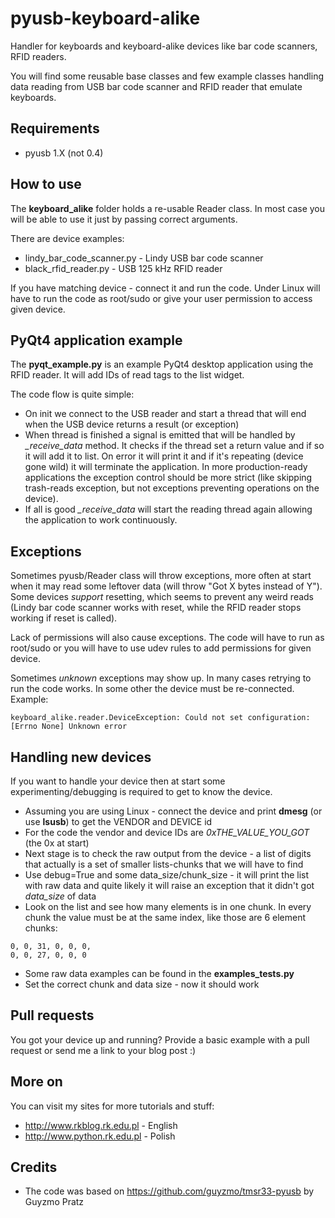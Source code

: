 pyusb-keyboard-alike
====================

Handler for keyboards and keyboard-alike devices like bar code scanners, RFID readers.

You will find some reusable base classes and few example classes handling data reading from USB bar code scanner and RFID reader that
emulate keyboards.


Requirements
------------
* pyusb 1.X (not 0.4)


How to use
----------
The **keyboard_alike** folder holds a re-usable Reader class. In most case you will be able to use it just by passing correct arguments.

There are device examples:

* lindy_bar_code_scanner.py - Lindy USB bar code scanner
* black_rfid_reader.py - USB 125 kHz RFID reader

If you have matching device - connect it and run the code. Under Linux will have to run the code as root/sudo or give your user permission to access given device.


PyQt4 application example
-------------------------
The **pyqt_example.py** is an example PyQt4 desktop application using the RFID reader. It will add IDs of read tags to the list widget.

The code flow is quite simple:

* On init we connect to the USB reader and start a thread that will end when the USB device returns a result (or exception)
* When thread is finished a signal is emitted that will be handled by *_receive_data* method. It checks if the thread set a return value
and if so it will add it to list. On error it will print it and if it's repeating (device gone wild) it will terminate the application.
In more production-ready applications the exception control should be more strict (like skipping trash-reads exception, but not exceptions preventing operations on the device).
* If all is good *_receive_data* will start the reading thread again allowing the application to work continuously. 


Exceptions
----------
Sometimes pyusb/Reader class will throw exceptions, more often at start when it may read some leftover data (will throw "Got X bytes instead of Y").
Some devices *support* resetting, which seems to prevent any weird reads (Lindy bar code scanner works with reset, while the RFID reader stops working if reset is called).

Lack of permissions will also cause exceptions. The code will have to run as root/sudo or you will have to use udev rules to add permissions for given device.

Sometimes *unknown* exceptions may show up. In many cases retrying to run the code works. In some other the device must be re-connected. Example:

```
keyboard_alike.reader.DeviceException: Could not set configuration: [Errno None] Unknown error
```


Handling new devices
--------------------
If you want to handle your device then at start some experimenting/debugging is required to get to know the device.

* Assuming you are using Linux - connect the device and print **dmesg** (or use **lsusb**) to get the VENDOR and DEVICE id 
* For the code the vendor and device IDs are *0xTHE_VALUE_YOU_GOT* (the 0x at start)
* Next stage is to check the raw output from the device - a list of digits that actually is a set of smaller lists-chunks that we will have to find
* Use debug=True and some data_size/chunk_size - it will print the list with raw data and quite likely it will raise an exception that it didn't got *data_size* of data
* Look on the list and see how many elements is in one chunk. In every chunk the value must be at the same index, like those are 6 element chunks:

```
0, 0, 31, 0, 0, 0,
0, 0, 27, 0, 0, 0
```

* Some raw data examples can be found in the **examples_tests.py**
* Set the correct chunk and data size - now it should work


Pull requests
-------------
You got your device up and running? Provide a basic example with a pull request or send me a link to your blog post :)


More on
-------
You can visit my sites for more tutorials and stuff:

* http://www.rkblog.rk.edu.pl - English
* http://www.python.rk.edu.pl - Polish


Credits
-------
* The code was based on https://github.com/guyzmo/tmsr33-pyusb by Guyzmo Pratz
